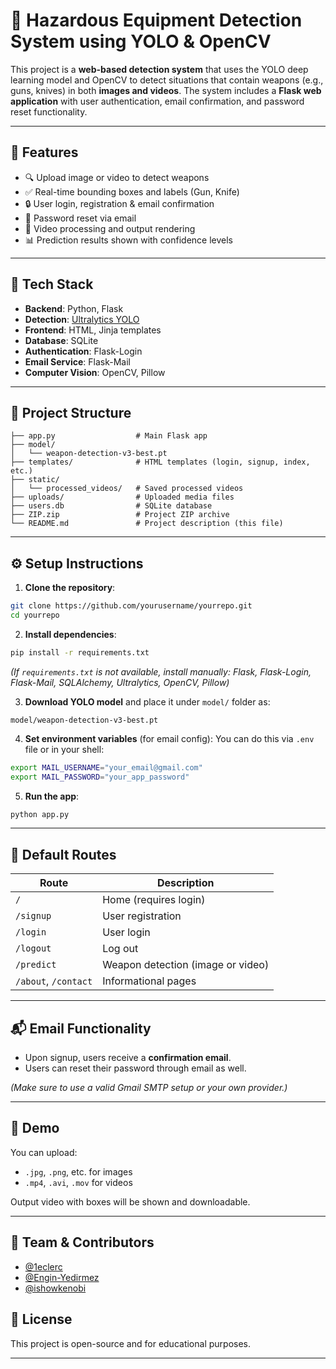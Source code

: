 # 🔫 Hazardous Equipment Detection System using YOLO & OpenCV

This project is a **web-based detection system** that uses the YOLO deep learning model and OpenCV to detect situations that contain weapons (e.g., guns, knives) in both **images and videos**. The system includes a **Flask web application** with user authentication, email confirmation, and password reset functionality.

---

## 🚀 Features

- 🔍 Upload image or video to detect weapons
- ✅ Real-time bounding boxes and labels (Gun, Knife)
- 🔒 User login, registration & email confirmation
- 📩 Password reset via email
- 🎥 Video processing and output rendering
- 📊 Prediction results shown with confidence levels

---

## 🧠 Tech Stack

- **Backend**: Python, Flask
- **Detection**: [Ultralytics YOLO](https://github.com/ultralytics/ultralytics)
- **Frontend**: HTML, Jinja templates
- **Database**: SQLite
- **Authentication**: Flask-Login
- **Email Service**: Flask-Mail
- **Computer Vision**: OpenCV, Pillow

---

## 📁 Project Structure

```
├── app.py                  # Main Flask app
├── model/
│   └── weapon-detection-v3-best.pt
├── templates/              # HTML templates (login, signup, index, etc.)
├── static/
│   └── processed_videos/   # Saved processed videos
├── uploads/                # Uploaded media files
├── users.db                # SQLite database
├── ZIP.zip                 # Project ZIP archive
└── README.md               # Project description (this file)
```

---

## ⚙️ Setup Instructions

1. **Clone the repository**:
```bash
git clone https://github.com/yourusername/yourrepo.git
cd yourrepo
```

2. **Install dependencies**:
```bash
pip install -r requirements.txt
```
*(If `requirements.txt` is not available, install manually: Flask, Flask-Login, Flask-Mail, SQLAlchemy, Ultralytics, OpenCV, Pillow)*

3. **Download YOLO model** and place it under `model/` folder as:
```
model/weapon-detection-v3-best.pt
```

4. **Set environment variables** (for email config):
You can do this via `.env` file or in your shell:
```bash
export MAIL_USERNAME="your_email@gmail.com"
export MAIL_PASSWORD="your_app_password"
```

5. **Run the app**:
```bash
python app.py
```

---

## 🔐 Default Routes

| Route              | Description                            |
|-------------------|----------------------------------------|
| `/`               | Home (requires login)                  |
| `/signup`         | User registration                      |
| `/login`          | User login                             |
| `/logout`         | Log out                                |
| `/predict`        | Weapon detection (image or video)      |
| `/about`, `/contact` | Informational pages                |

---

## 📬 Email Functionality

- Upon signup, users receive a **confirmation email**.
- Users can reset their password through email as well.

*(Make sure to use a valid Gmail SMTP setup or your own provider.)*

---

## 📸 Demo

You can upload:
- `.jpg`, `.png`, etc. for images
- `.mp4`, `.avi`, `.mov` for videos

Output video with boxes will be shown and downloadable.

---

## 👥 Team & Contributors

- [@1eclerc](https://github.com/1eclerc)
- [@Engin-Yedirmez](https://github.com/Engin-Yedirmez)
- [@ishowkenobi](https://github.com/ishowkenobi)

## 📄 License

This project is open-source and for educational purposes.

---
